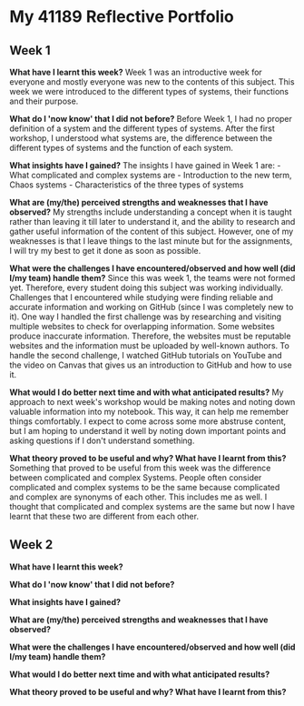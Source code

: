 # My 41189 Reflective Portfolio

## Week 1
**What have I learnt this week?**  Week 1 was an introductive week for everyone and mostly everyone was new to the contents of this subject. This week we were introduced to the different types of systems, their functions and their purpose.


**What do I 'now know' that I did not before?** Before Week 1, I had no proper definition of a system and the different types of systems. After the first workshop, I understood what systems are, the difference between the different types of systems and the function of each system.


**What insights have I gained?** The insights I have gained in Week 1 are: - What complicated and complex systems are - Introduction to the new term, Chaos systems - Characteristics of the three types of systems 


**What are (my/the) perceived strengths and weaknesses that I have observed?** My strengths include understanding a concept when it is taught rather than leaving it till later to understand it, and the ability to research and gather useful information of the content of this subject. However, one of my weaknesses is that I leave things to the last minute but for the assignments, I will try my best to get it done as soon as possible.


**What were the challenges I have encountered/observed and how well (did I/my team) handle them?** Since this was week 1, the teams were not formed yet. Therefore, every student doing this subject was working individually. Challenges that I encountered while studying were finding reliable and accurate information and working on GitHub (since I was completely new to it). One way I handled the first challenge was by researching and visiting multiple websites to check for overlapping information. Some websites produce inaccurate information. Therefore, the websites must be reputable websites and the information must be uploaded by well-known authors. To handle the second challenge, I watched GitHub tutorials on YouTube and the video on Canvas that gives us an introduction to GitHub and how to use it.


**What would I do better next time and with what anticipated results?** My approach to next week's workshop would be making notes and noting down valuable information into my notebook. This way, it can help me remember things comfortably. I expect to come across some more abstruse content, but I am hoping to understand it well by noting down important points and asking questions if I don't understand something.


**What theory proved to be useful and why? What have I learnt from this?** Something that proved to be useful from this week was the difference between complicated and complex Systems. People often consider complicated and complex systems to be the same because complicated and complex are synonyms of each other. This includes me as well. I thought that complicated and complex systems are the same but now I have learnt that these two are different from each other.



## Week 2
**What have I learnt this week?**


**What do I 'now know' that I did not before?**


**What insights have I gained?**


**What are (my/the) perceived strengths and weaknesses that I have observed?**


**What were the challenges I have encountered/observed and how well (did I/my team) handle them?**


**What would I do better next time and with what anticipated results?**


**What theory proved to be useful and why? What have I learnt from this?**
